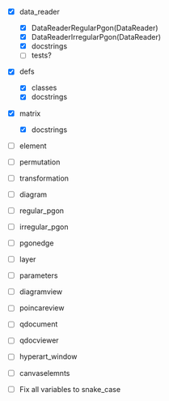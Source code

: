 - [x] data_reader
    - [x] DataReaderRegularPgon(DataReader)
    - [x] DataReaderIrregularPgon(DataReader)
    - [x] docstrings
    - [ ] tests?
- [x] defs
  - [x] classes
  - [x] docstrings
- [x] matrix
  - [x] docstrings

- [ ] element
- [ ] permutation
- [ ] transformation

- [ ] diagram
- [ ] regular_pgon
- [ ] irregular_pgon
- [ ] pgonedge
- [ ] layer
- [ ] parameters



- [ ] diagramview
- [ ] poincareview

- [ ] qdocument
- [ ] qdocviewer

- [ ] hyperart_window
- [ ] canvaselemnts


- [ ] Fix all variables to snake_case